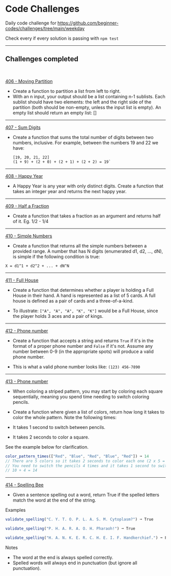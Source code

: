 # Code Challenges

Daily code challenge for https://github.com/beginner-codes/challenges/tree/main/weekday

Check every if every solution is passing with `npm test`
&nbsp;

---

## Challenges completed

&nbsp; 

[406 - Moving Partition](challenge_406.js)

- Create a function to partition a list from left to right.
- With an n input, your output should be a list containing n-1 sublists. Each sublist should have two elements: the left and the right side of the partition (both should be non-empty, unless the input list is empty).
An empty list should return an empty list: []

---
[407 - Sum Digits](challenge_407.js)

- Create a function that sums the total number of digits between two numbers, inclusive. For example, between the numbers 19 and 22 we have:

  ```
  [19, 20, 21, 22]
  (1 + 9) + (2 + 0) + (2 + 1) + (2 + 2) = 19`
  ```

---
[408 - Happy Year](challenge_408.js)

 - A Happy Year is any year with only distinct digits. Create a function that takes an integer year and returns the next happy year.

---
[409 - Half a Fraction](challenge_409.js)

 - Create a function that takes a fraction as an argument and returns half of it. Eg. 1/2 - 1/4

---
[410 - Simple Numbers](challenge_410.js)

 - Create a function that returns all the simple numbers between a provided range. A number that has N digits (enumerated d1, d2, ..., dN), is simple if the following condition is true:
  ```
  X = d1^1 + d2^2 + ... + dN^N
  ```
---
[411 - Full House](challenge_411.js)

 - Create a function that determines whether a player is holding a Full House in their hand. A hand is represented as a list of 5 cards. A full house is defined as a pair of cards and a three-of-a-kind.

 - To illustrate: `["A", "A", "A", "K", "K"]` would be a Full House, since the player holds 3 aces and a pair of kings.
 ---
 [412 - Phone number](challenge_412.js)

 - Create a function that accepts a string and returns `True` if it's in the format of a proper phone number and `False` if it's not. Assume any number between 0-9 (in the appropriate spots) will produce a valid phone number.

 - This is what a valid phone number looks like: `(123) 456-7890`
 ---
 [413 - Phone number](challenge_413.js)

 - When coloring a striped pattern, you may start by coloring each square sequentially, meaning you spend time needing to switch coloring pencils.

 - Create a function where given a list of colors, return how long it takes to color the whole pattern. Note the following times:

- It takes 1 second to switch between pencils.
- It takes 2 seconds to color a square.

See the example below for clarification.
```js
color_pattern_times(["Red", "Blue", "Red", "Blue", "Red"]) ➞ 14
// There are 5 colors so it takes 2 seconds to color each one (2 x 5 = 10).
// You need to switch the pencils 4 times and it takes 1 second to switch (1 x 4 = 4).
// 10 + 4 = 14
 ```
---
 [414 - Spelling Bee](challenge_414.js)

 - Given a sentence spelling out a word, return True if the spelled letters match the word at the end of the string.

Examples
```js
validate_spelling("C. Y. T. O. P. L. A. S. M. Cytoplasm?") ➞ True

validate_spelling("P. H. A. R. A. O. H. Pharaoh!") ➞ True

validate_spelling("H. A. N. K. E. R. C. H. E. I. F. Handkerchief.") ➞ False
```

Notes

- The word at the end is always spelled correctly.
- Spelled words will always end in punctuation (but ignore all punctuation).




